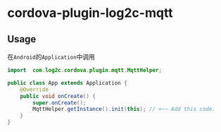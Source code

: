 # cordova-plugin-log2c-mqtt


## Usage

在`Android`的`Application`中调用

```java
import  com.log2c.cordova.plugin.mqtt.MqttHelper;

public class App extends Application {
    @Override
    public void onCreate() {
        super.onCreate();
        MqttHelper.getInstance().init(this); // <~~ Add this code.
    }
}
```